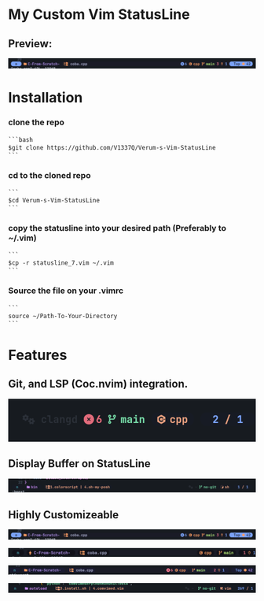 
# My Custom Vim StatusLine

## Preview:

![Alt text](./assets/image1.png)

# Installation

### clone the repo
	```bash
	$git clone https://github.com/V1337Q/Verum-s-Vim-StatusLine
	```

### cd to the cloned repo

	```
	$cd Verum-s-Vim-StatusLine
	```

### copy the statusline into your desired path (Preferably to ~/.vim)

	```
	$cp -r statusline_7.vim ~/.vim
	```

### Source the file on your .vimrc

	```
	source ~/Path-To-Your-Directory
	```

# Features

## Git, and LSP (Coc.nvim) integration.
![Alt text](./assets/git-integration.png)

## Display Buffer on StatusLine 
![Alt text](./assets/buffer-showcase.png)


##  Highly Customizeable


![Alt text](./assets/image1.png)

![Alt text](./assets/image2.png)

![Alt text](./assets/image3.png)

![Alt text](./assets/image4.png)








